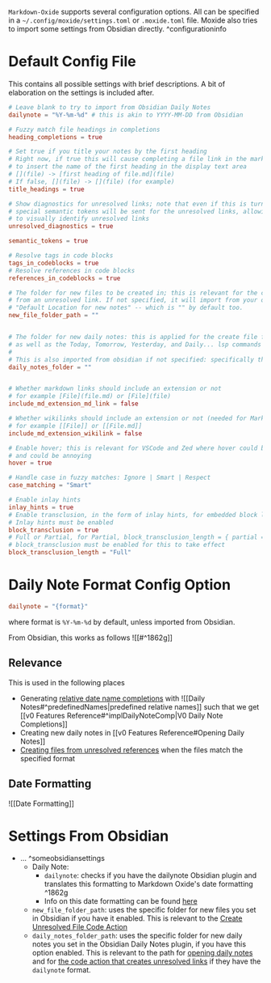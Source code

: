 

`Markdown-Oxide` supports several configuration options. All can be specified in a `~/.config/moxide/settings.toml` or `.moxide.toml` file. Moxide also tries to import some settings from Obsidian directly.   ^configurationinfo

# Default Config File

This contains all possible settings with brief descriptions. A bit of elaboration on the settings is included after. 

```toml
# Leave blank to try to import from Obsidian Daily Notes
dailynote = "%Y-%m-%d" # this is akin to YYYY-MM-DD from Obsidian

# Fuzzy match file headings in completions
heading_completions = true

# Set true if you title your notes by the first heading
# Right now, if true this will cause completing a file link in the markdown style
# to insert the name of the first heading in the display text area
# [](file) -> [first heading of file.md](file)
# If false, [](file) -> [](file) (for example)
title_headings = true

# Show diagnostics for unresolved links; note that even if this is turned off, 
# special semantic tokens will be sent for the unresolved links, allowing you
# to visually identify unresolved links
unresolved_diagnostics = true

semantic_tokens = true

# Resolve tags in code blocks
tags_in_codeblocks = true
# Resolve references in code blocks
references_in_codeblocks = true

# The folder for new files to be created in; this is relevant for the code action that creates
# from an unresolved link. If not specified, it will import from your obsidian config option titled
# "Default Location for new notes" -- which is "" by default too. 
new_file_folder_path = ""


# The folder for new daily notes: this is applied for the create file for unresolved link code action
# as well as the Today, Tomorrow, Yesterday, and Daily... lsp commands
#
# This is also imported from obsidian if not specified: specifically the option titled "New file location"
daily_notes_folder = ""


# Whether markdown links should include an extension or not
# for example [File](file.md) or [File](file)
include_md_extension_md_link = false

# Whether wikilinks should include an extension or not (needed for Markor compatibility)
# for example [[File]] or [[File.md]]
include_md_extension_wikilink = false

# Enable hover; this is relevant for VSCode and Zed where hover could be triggered on mouse hover
# and could be annoying
hover = true

# Handle case in fuzzy matches: Ignore | Smart | Respect
case_matching = "Smart"

# Enable inlay hints
inlay_hints = true
# Enable transclusion, in the form of inlay hints, for embedded block links: ![[link]]
# Inlay hints must be enabled
block_transclusion = true
# Full or Partial, for Partial, block_transclusion_length = { partial = 10 }
# block_transclusion must be enabled for this to take effect
block_transclusion_length = "Full"
```

# Daily Note Format Config Option

```toml
dailynote = "{format}"
```
where format is `%Y-%m-%d` by default, unless imported from Obsidian.

From Obsidian, this works as follows ![[#^1862g]]

## Relevance

This is used in the following places

* Generating [relative date name completions](<Daily Notes#Completion Names>) with ![[Daily Notes#^predefinedNames|predefined relative names]] such that we get [[v0 Features Reference#^implDailyNoteComp|V0 Daily Note Completions]]
* Creating new daily notes in [[v0 Features Reference#Opening Daily Notes]]
* [Creating files from unresolved references](<v0 Features Reference#Code Actions>) when the files match the specified format

## Date Formatting

![[Date Formatting]]


# Settings From Obsidian

- ... ^someobsidiansettings
    * Daily Note:
        + `dailynote`: checks if you have the dailynote Obsidian plugin and translates this formatting to Markdown Oxide's date formatting   ^1862g
        + Info on this date formatting can be found [here](<Date Formatting>)
    * `new_file_folder_path`: uses the specific folder for new files you set in Obsidian if you have it enabled. This is relevant to the [Create Unresolved File Code Action](<v0 Features Reference#^implCodeAction>)
    * `daily_notes_folder_path`: uses the specific folder for new daily notes you set in the Obsidian Daily Notes plugin, if you have this option enabled. This is relevant to the path for [opening daily notes](<v0 Features Reference#Opening Daily Notes>) and for [the code action that creates unresolved links](<v0 Features Reference#^implCodeAction>) if they have the `dailynote` format.
